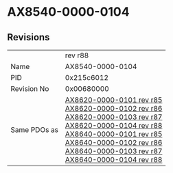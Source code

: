 # AX8540-0000-0104

## Revisions
<table>
<tr>
<td></td>
<td>rev r88</td>
</tr>
<tr>
<td>Name</td>
<td>AX8540-0000-0104</td>
</tr>
<tr>
<td>PID</td>
<td>0x215c6012</td>
</tr>
<tr>
<td>Revision No</td>
<td>0x00680000</td>
</tr>
<tr>
<td>Same PDOs as</td>
<td><a href="AX8620-0000-0101.md">AX8620-0000-0101 rev r85</a><br/><a href="AX8620-0000-0102.md">AX8620-0000-0102 rev r86</a><br/><a href="AX8620-0000-0103.md">AX8620-0000-0103 rev r87</a><br/><a href="AX8620-0000-0104.md">AX8620-0000-0104 rev r88</a><br/><a href="AX8640-0000-0101.md">AX8640-0000-0101 rev r85</a><br/><a href="AX8640-0000-0102.md">AX8640-0000-0102 rev r86</a><br/><a href="AX8640-0000-0103.md">AX8640-0000-0103 rev r87</a><br/><a href="AX8640-0000-0104.md">AX8640-0000-0104 rev r88</a></td>
</tr>
</table>
